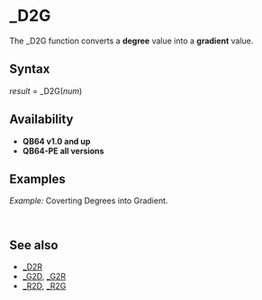 # _D2G

The _D2G function converts a **degree** value into a **gradient** value.

  

## Syntax

*result* = _D2G(*num*)
  

## Availability

* **QB64 v1.0 and up**
* **QB64-PE all versions**

  

## Examples

*Example:* Coverting Degrees into Gradient.

``` [INPUT](INPUT.md) "Give me an angle in Degrees ", D G = _D2G(D) [PRINT](PRINT.md) "That angle in Gradient is "; G  
```

``` Give me an angle in Degrees 60 That angle in Gradient is  66.66666  
```

  

## See also

* [_D2R](_D2R.md)
* [_G2D](_G2D.md), [_G2R](_G2R.md)
* [_R2D](_R2D.md), [_R2G](_R2G.md)

  
